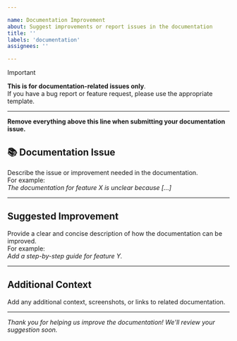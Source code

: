 ```yaml
---

name: Documentation Improvement
about: Suggest improvements or report issues in the documentation
title: ''
labels: 'documentation'
assignees: ''

---
```


> [!IMPORTANT]  
> **This is for documentation-related issues only**.  
> If you have a bug report or feature request, please use the appropriate template.

---

**Remove everything above this line when submitting your documentation issue.**

## 📚 Documentation Issue

Describe the issue or improvement needed in the documentation.  
For example:  
*The documentation for feature X is unclear because [...]*

---

## Suggested Improvement

Provide a clear and concise description of how the documentation can be improved.  
For example:  
*Add a step-by-step guide for feature Y.*

---

## Additional Context

Add any additional context, screenshots, or links to related documentation.

---

*Thank you for helping us improve the documentation! We'll review your suggestion soon.*
